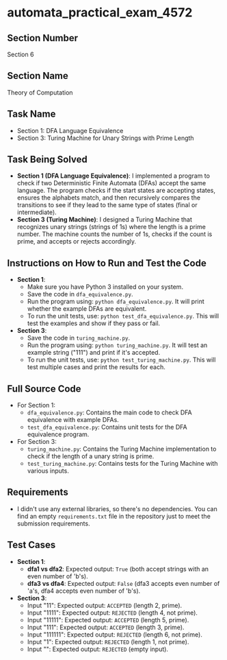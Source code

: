 # automata_practical_exam_4572

## Section Number
Section 6

## Section Name
Theory of Computation

## Task Name
- Section 1: DFA Language Equivalence  
- Section 3: Turing Machine for Unary Strings with Prime Length

## Task Being Solved
- **Section 1 (DFA Language Equivalence)**: I implemented a program to check if two Deterministic Finite Automata (DFAs) accept the same language. The program checks if the start states are accepting states, ensures the alphabets match, and then recursively compares the transitions to see if they lead to the same type of states (final or intermediate).  
- **Section 3 (Turing Machine)**: I designed a Turing Machine that recognizes unary strings (strings of 1s) where the length is a prime number. The machine counts the number of 1s, checks if the count is prime, and accepts or rejects accordingly.

## Instructions on How to Run and Test the Code
- **Section 1**:
  - Make sure you have Python 3 installed on your system.
  - Save the code in `dfa_equivalence.py`.
  - Run the program using: `python dfa_equivalence.py`. It will print whether the example DFAs are equivalent.
  - To run the unit tests, use: `python test_dfa_equivalence.py`. This will test the examples and show if they pass or fail.
- **Section 3**:
  - Save the code in `turing_machine.py`.
  - Run the program using: `python turing_machine.py`. It will test an example string ("111") and print if it's accepted.
  - To run the unit tests, use: `python test_turing_machine.py`. This will test multiple cases and print the results for each.

## Full Source Code
- For Section 1:
  - `dfa_equivalence.py`: Contains the main code to check DFA equivalence with example DFAs.
  - `test_dfa_equivalence.py`: Contains unit tests for the DFA equivalence program.
- For Section 3:
  - `turing_machine.py`: Contains the Turing Machine implementation to check if the length of a unary string is prime.
  - `test_turing_machine.py`: Contains tests for the Turing Machine with various inputs.

## Requirements
- I didn't use any external libraries, so there's no dependencies. You can find an empty `requirements.txt` file in the repository just to meet the submission requirements.

## Test Cases
- **Section 1**:
  - **dfa1 vs dfa2**: Expected output: `True` (both accept strings with an even number of 'b's).
  - **dfa3 vs dfa4**: Expected output: `False` (dfa3 accepts even number of 'a's, dfa4 accepts even number of 'b's).
- **Section 3**:
  - Input "11": Expected output: `ACCEPTED` (length 2, prime).
  - Input "1111": Expected output: `REJECTED` (length 4, not prime).
  - Input "11111": Expected output: `ACCEPTED` (length 5, prime).
  - Input "111": Expected output: `ACCEPTED` (length 3, prime).
  - Input "111111": Expected output: `REJECTED` (length 6, not prime).
  - Input "1": Expected output: `REJECTED` (length 1, not prime).
  - Input "": Expected output: `REJECTED` (empty input).




